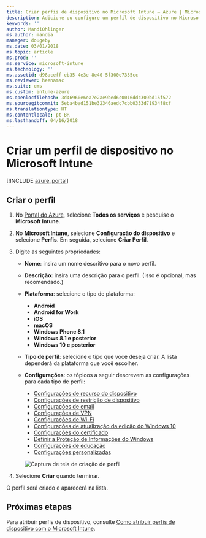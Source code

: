 ```yaml
---
title: Criar perfis de dispositivo no Microsoft Intune – Azure | Microsoft Docs
description: Adicione ou configure um perfil de dispositivo no Microsoft Intune, incluindo a seleção do tipo de plataforma e a definição das configurações no Portal do Azure.
keywords: ''
author: MandiOhlinger
ms.author: mandia
manager: dougeby
ms.date: 03/01/2018
ms.topic: article
ms.prod: ''
ms.service: microsoft-intune
ms.technology: ''
ms.assetid: d98aceff-eb35-4e3e-8e40-5f300e7335cc
ms.reviewer: heenamac
ms.suite: ems
ms.custom: intune-azure
ms.openlocfilehash: 3d46960e6ea7e2ae9bed6c0016ddc309bd15f572
ms.sourcegitcommit: 5eba4bad151be32346aedc7cbb0333d71934f8cf
ms.translationtype: HT
ms.contentlocale: pt-BR
ms.lasthandoff: 04/16/2018
---
```

# <a name="create-a-device-profile-in-microsoft-intune"></a>Criar um perfil de dispositivo no Microsoft Intune

[!INCLUDE [azure_portal](./includes/azure_portal.md)]

## <a name="create-the-profile"></a>Criar o perfil
1. No [Portal do Azure](https://portal.azure.com), selecione **Todos os serviços** e pesquise o **Microsoft Intune**.

2. No **Microsoft Intune**, selecione **Configuração do dispositivo** e selecione **Perfis**. Em seguida, selecione **Criar Perfil**.

3. Digite as seguintes propriedades:

   - **Nome**: insira um nome descritivo para o novo perfil.
   - **Descrição:** insira uma descrição para o perfil. (Isso é opcional, mas recomendado.)
   - **Plataforma**: selecione o tipo de plataforma:  

       - **Android**
       - **Android for Work**
       - **iOS**
       - **macOS**
       - **Windows Phone 8.1**
       - **Windows 8.1 e posterior**
       - **Windows 10 e posterior**

   - **Tipo de perfil**: selecione o tipo que você deseja criar. A lista dependerá da plataforma que você escolher.
   - **Configurações**: os tópicos a seguir descrevem as configurações para cada tipo de perfil:

       -  [Configurações de recurso do dispositivo](device-features-configure.md)
       -  [Configurações de restrição de dispositivo](device-restrictions-configure.md)
       -  [Configurações de email](email-settings-configure.md)
       -  [Configurações de VPN](vpn-settings-configure.md)
       -  [Configurações de Wi-Fi](wi-fi-settings-configure.md)
       -  [Configurações de atualização da edição do Windows 10](edition-upgrade-configure-windows-10.md)
       -  [Configurações do certificado](certificates-configure.md)
       -  [Definir a Proteção de Informações do Windows](windows-information-protection-configure.md)
       -  [Configurações de educação](education-settings-configure.md)
       -  [Configurações personalizadas](custom-settings-configure.md)

     ![Captura de tela de criação de perfil](./media/create-device-profile.png)

4. Selecione **Criar** quando terminar.

O perfil será criado e aparecerá na lista.


## <a name="next-steps"></a>Próximas etapas
Para atribuir perfis de dispositivo, consulte [Como atribuir perfis de dispositivo com o Microsoft Intune](device-profile-assign.md).
